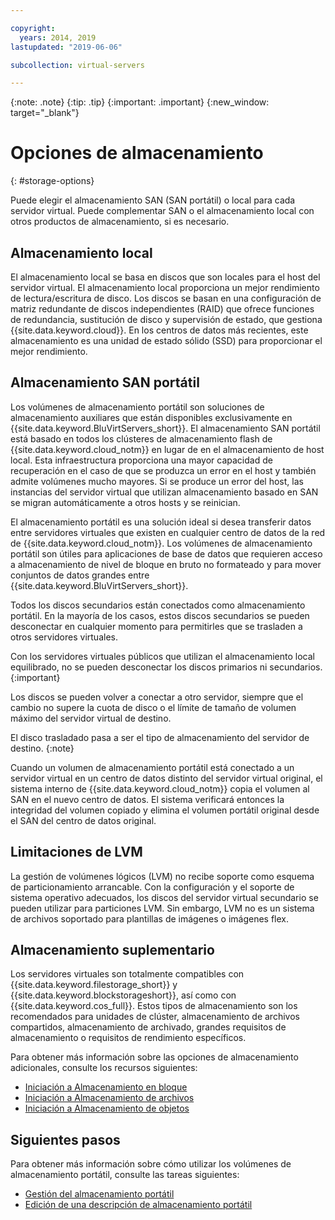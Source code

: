 ```yaml
---

copyright:
  years: 2014, 2019
lastupdated: "2019-06-06"

subcollection: virtual-servers

---
```


{:note: .note}
{:tip: .tip}
{:important: .important}
{:new_window: target="_blank"}

# Opciones de almacenamiento
{: #storage-options}

Puede elegir el almacenamiento SAN (SAN portátil) o local para cada servidor virtual. Puede complementar SAN o el almacenamiento local con otros productos de almacenamiento, si es necesario.

## Almacenamiento local

El almacenamiento local se basa en discos que son locales para el host del servidor virtual. El almacenamiento local proporciona un mejor rendimiento de lectura/escritura de disco. Los discos se basan en una configuración de matriz redundante de discos independientes (RAID) que ofrece funciones de redundancia, sustitución de disco y supervisión de estado, que gestiona {{site.data.keyword.cloud}}. En los centros de datos más recientes, este almacenamiento es una unidad de estado sólido (SSD) para proporcionar el mejor rendimiento.

## Almacenamiento SAN portátil

Los volúmenes de almacenamiento portátil son soluciones de almacenamiento auxiliares que están disponibles exclusivamente en {{site.data.keyword.BluVirtServers_short}}.  El almacenamiento SAN portátil está basado en todos los clústeres de almacenamiento flash de {{site.data.keyword.cloud_notm}} en lugar de en el almacenamiento de host local. Esta infraestructura proporciona una mayor capacidad de recuperación en el caso de que se produzca un error en el host y también admite volúmenes mucho mayores. Si se produce un error del host, las instancias del servidor virtual que utilizan almacenamiento basado en SAN se migran automáticamente a otros hosts y se reinician.

El almacenamiento portátil es una solución ideal si desea transferir datos entre servidores virtuales que existen en cualquier centro de datos de la red de {{site.data.keyword.cloud_notm}}. Los volúmenes de almacenamiento portátil son útiles para aplicaciones de base de datos que requieren acceso a almacenamiento de nivel de bloque en bruto no formateado y para mover conjuntos de datos grandes entre {{site.data.keyword.BluVirtServers_short}}.

Todos los discos secundarios están conectados como almacenamiento portátil. En la mayoría de los casos, estos discos secundarios se pueden desconectar en cualquier momento para permitirles que se trasladen a otros servidores virtuales.

Con los servidores virtuales públicos que utilizan el almacenamiento local equilibrado, no se pueden desconectar los discos primarios ni secundarios.
{:important}

Los discos se pueden volver a conectar a otro servidor, siempre que el cambio no supere la cuota de disco o el límite de tamaño de volumen máximo del servidor virtual de destino.

El disco trasladado pasa a ser el tipo de almacenamiento del servidor de destino.
{:note}

Cuando un volumen de almacenamiento portátil está conectado a un servidor virtual en un centro de datos distinto del servidor virtual original, el sistema interno de {{site.data.keyword.cloud_notm}} copia el volumen al SAN en el nuevo centro de datos. El sistema verificará entonces la integridad del volumen copiado y elimina el volumen portátil original desde el SAN del centro de datos original.

## Limitaciones de LVM

La gestión de volúmenes lógicos (LVM) no recibe soporte como esquema de particionamiento arrancable. Con la configuración y el soporte de sistema operativo adecuados, los discos del servidor virtual secundario se pueden utilizar para particiones LVM. Sin embargo, LVM no es un sistema de archivos soportado para plantillas de imágenes o imágenes flex.

## Almacenamiento suplementario

Los servidores virtuales son totalmente compatibles con {{site.data.keyword.filestorage_short}} y {{site.data.keyword.blockstorageshort}}, así como con {{site.data.keyword.cos_full}}. Estos tipos de almacenamiento son los recomendados para unidades de clúster, almacenamiento de archivos compartidos, almacenamiento de archivado, grandes requisitos de almacenamiento o requisitos de rendimiento específicos.

Para obtener más información sobre las opciones de almacenamiento adicionales, consulte los recursos siguientes:

* [Iniciación a Almacenamiento en bloque](/docs/infrastructure/BlockStorage?topic=BlockStorage-getting-started)
* [Iniciación a Almacenamiento de archivos](/docs/infrastructure/FileStorage?topic=FileStorage-getting-started)
* [Iniciación a Almacenamiento de objetos](/docs/services/cloud-object-storage?topic=cloud-object-storage-getting-started)

## Siguientes pasos
Para obtener más información sobre cómo utilizar los volúmenes de almacenamiento portátil, consulte las tareas siguientes:
* [Gestión del almacenamiento portátil](/docs/vsi?topic=virtual-servers-accessing-portable-storage#accessing-portable-storage)
* [Edición de una descripción de almacenamiento portátil](/docs/vsi?topic=virtual-servers-editing-a-portable-storage-description#editing-a-portable-storage-description)
